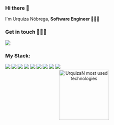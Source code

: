 ### Hi there 👋

<!--
**UrquizaN/UrquizaN** is a ✨ _special_ ✨ repository because its `README.md` (this file) appears on your GitHub profile.

Here are some ideas to get you started:

- 🔭 I’m currently working on ...
- 🌱 I’m currently learning ...
- 👯 I’m looking to collaborate on ...
- 🤔 I’m looking for help with ...
- 💬 Ask me about ...
- 📫 How to reach me: ...
- 😄 Pronouns: ...
- ⚡ Fun fact: ...
-->

<p>I'm Urquiza Nóbrega, <b>Software Engineer 👨🏽‍💻</b></p> 

###  Get in touch 🫱🏽‍🫲
<a  href="https://www.linkedin.com/in/urquiza-nobrega/" alt="LinkedIn"  target="_blank">
  <img src="https://img.shields.io/badge/linkedin-%230077B5.svg?style=for-the-badge&logo=linkedin&logoColor=white" />
</a>

<h3> My Stack: </h3>
  <div>
    <img src="https://img.shields.io/badge/react-%2320232a.svg?style=for-the-badge&logo=react&logoColor=%2361DAFB">
    <img src="https://img.shields.io/badge/typescript-%23007ACC.svg?style=for-the-badge&logo=typescript&logoColor=white">
    <img src="https://img.shields.io/badge/tailwindcss-%2338B2AC.svg?style=for-the-badge&logo=tailwind-css&logoColor=white">
    <img src="https://img.shields.io/badge/-Storybook-FF4785?style=for-the-badge&logo=storybook&logoColor=white">
    <img src="https://img.shields.io/badge/-TestingLibrary-%23E33332?style=for-the-badge&logo=testing-library&logoColor=white"/>
    <img src="https://img.shields.io/badge/elixir-elixir?style=for-the-badge&logo=elixir&color=%234B275F" />
    <img src="https://img.shields.io/badge/phoenix-phoenix?style=for-the-badge&logo=phoenixframework&logoColor=white&color=%23FD4F00" />
    <img src="https://img.shields.io/badge/nestjs-nestjs?style=for-the-badge&logo=nestjs&logoColor=white&color=%23E0234E" />
    <img src="https://img.shields.io/badge/docker-docker?style=for-the-badge&logo=docker&logoColor=white&color=%232496ED" />
 </div>

<div align=center> 
<a href="https://github.com/UrquizaN">
    <img height="160em" align="center" src="https://github-readme-stats.vercel.app/api/top-langs/?username=UrquizaN&hide=php&count_private=true&include_all_commits=true&show_icons=true&theme=holi&layout=compact" alt="UrquizaN most used technologies" />
  </a>
</div>
